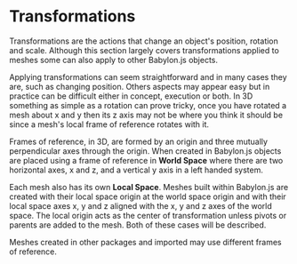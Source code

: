 # Transformations
Transformations are the actions that change an object's position, rotation and scale. Although this section largely covers transformations applied to meshes some can also apply to other Babylon.js objects.

Applying transformations can seem straightforward and in many cases they are, such as changing position. Others aspects may appear easy but in practice can be difficult either in concept, execution or both. In 3D something as simple as a rotation can prove tricky, once you have rotated a mesh about x and y then its z axis may not be where you think it should be since a mesh's local frame of reference rotates with it.

Frames of reference, in 3D, are formed by an origin and three mutually perpendicular axes through the origin. When created in Babylon.js objects are placed using a frame of reference in **World Space** where there are two horizontal axes, x and z, and a vertical y axis in a left handed system.

Each mesh also has its own **Local Space**.  Meshes built within Babylon.js are created with their local space origin at the world space origin and with their local space axes x, y and z aligned with the x, y and z axes of the world space. The local origin acts as the center of transformation unless pivots or parents are added to the mesh. Both of these cases will be described.

Meshes created in other packages and imported may use different frames of reference.


